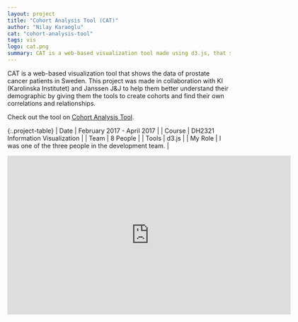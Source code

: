 ```yaml
---
layout: project
title: "Cohort Analysis Tool (CAT)"
author: "Nilay Karaoglu"
cat: "cohort-analysis-tool"
tags: vis
logo: cat.png
summary: CAT is a web-based visualization tool made using d3.js, that shows the data of prostate cancer patients in Sweden
---
```


CAT is a web-based visualization tool that shows the data of prostate cancer patients in Sweden. This project was made in collaboration with KI (Karolinska Institutet) and Janssen J&J to help them better understand their demographic by giving them the tools to create cohorts and find their own correlations and relationships.

Check out the tool on [Cohort Analysis Tool](https://raghunayyar.github.io/IVI17).

{:.project-table}
| Date | February 2017 - April 2017 |
| Course | DH2321 Information Visualization |
| Team | 8 People |
| Tools | d3.js |
| My Role | I was one of the three people in the development team. |

<div class="text-center"><iframe src="https://player.vimeo.com/video/211194972?byline=0&portrait=0" width="640" height="360" align="middle" frameborder="0" webkitallowfullscreen mozallowfullscreen allowfullscreen></iframe></div>
